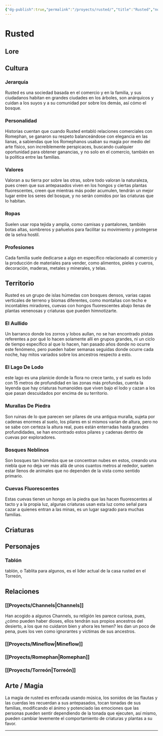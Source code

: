```yaml
---
{"dg-publish":true,"permalink":"/proyects/rusted/","title":"Rusted","noteIcon":"","created":"2023-03-21T13:19:35.903-05:00","updated":"2023-07-06T07:42:02.000-05:00"}
---
```



# Rusted

## Lore

## Cultura

### Jerarquía

Rusted es una sociedad basada en el comercio y en la familia, y sus ciudadanos habitan en grandes ciudades en los árboles, son anárquicos y cuidan a los suyos y a su comunidad por sobre los demás, así cómo el bosque.

### Personalidad

Historias cuentan que cuando Rusted entabló relaciones comerciales con Romephan, se ganaron su respeto balanceándose con elegancia en las lianas, a sabiendas que los Romephanos usaban su magia por medio del arte físico, son increíblemente perspicaces, buscando cualquier oportunidad para obtener ganancias, y no solo en el comercio, también en la política entre las familias.

### Valores

Valoran a su tierra por sobre las otras, sobre todo valoran la naturaleza, pues creen que sus antepasados viven en los hongos y ciertas plantas fluorescentes, creen que mientras más poder acumulen, tendrán un mejor lugar entre los seres del bosque, y no serán comidos por las criaturas que lo habitan.

### Ropas

Suelen usar ropa tejida y amplia, como camisas y pantalones, también botas altas, sombreros y pañuelos para facilitar su movimiento y protegerse de la selva hostil. 

### Profesiones

Cada familia suele dedicarse a algo en específico relacionado al comercio y la producción de materiales para vender, como alimentos, pieles y cueros, decoración, maderas, metales y minerales, y telas.

## Territorio

Rusted es un grupo de islas húmedas con bosques densos, varias capas verticales de terreno y biomas diferentes, como montañas con techo e incontables miradores, cuevas con hongos fluorescentes abajo llenas de plantas venenosas y criaturas que pueden himnotizarte.

### El Aullido

Un barranco donde los zorros y lobos aullan, no se han encontrado pistas referentes a por qué lo hacen solamente allí en grupos grandes, ni un ciclo de tiempo específico al que lo hacen, han pasado años donde no ocurre este fenómeno, pero pueden haber semanas seguidas donde ocurre cada noche, hay mitos variados sobre los ancestros respecto a esto.

### El Lago De Lodo

este lago es una planicie donde la flora no crece tanto, y el suelo es lodo con 15 metros de profundidad en las zonas más profundas, cuenta la leyenda que hay criaturas humanoides que viven bajo el lodo y cazan a los que pasan descuidados por encima de su territorio.

### Murallas De Piedra

Son ruinas de lo que parecen ser pilares de una antigua muralla, sujeta por cadenas enormes al suelo, los pilares en si mismos varían de altura, pero no se sabe con certeza la altura real, pues están enterradas hasta grandes profundidades, se han encontrado estos pilares y cadenas dentro de cuevas por exploradores.

### Bosques Neblinos

Son bosques tan húmedos que se concentran nubes en estos, creando una niebla que no deja ver más allá de unos cuantos metros al rededor, suelen estar llenos de animales que no dependen de la vista como sentido primario.

### Cuevas Fluorescentes

Estas cuevas tienen un hongo en la piedra que las hacen fluorescentes al tacto y a la propia luz, algunas criaturas usan esta luz como señal para cazar a quienes entran a las minas, es un lugar sagrado para muchas familias.

## Criaturas

## Personajes

### Tablón

tablón, o Tablita para algunos, es el lider actual de la casa rusted en el Torreón,

## Relaciones

### [[Proyects/Channels\|Channels]]

Han acogido a algunos Channels, su religión les parece curiosa, pues, ¿cómo pueden haber dioses, ellos tendrán sus propios ancestros del desierto, a los que no cuidaron bien y ahora les temen? les dan un poco de pena, pues los ven como ignorantes y víctimas de sus ancestros.

### [[Proyects/Mineflow\|Mineflow]]

### [[Proyects/Romephan\|Romephan]]

### [[Proyects/Torreón\|Torreón]]

## Arte / Magia

La magia de rusted es enfocada usando música, los sonidos de las flautas y las cuerdas les recuerdan a sus antepasados, tocan tonadas de sus familias, modificando el ánimo y potenciado las emociones que las personas pueden sentir dependiendo de la tonada que ejecuten, así mismo, pueden cambiar levemente el comportamiento de criaturas y plantas a su favor.

---
